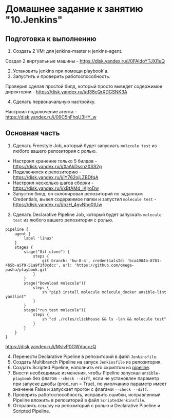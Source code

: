 # Домашнее задание к занятию "10.Jenkins"
## Подготовка к выполнению

1. Создать 2 VM: для jenkins-master и jenkins-agent.

Создал 2 виртуальные машины - https://disk.yandex.ru/i/0FAIdoYTJXl1uQ

2. Установить jenkins при помощи playbook'a.
3. Запустить и проверить работоспособность.

Проверил сделав простой билд, который просто выведет содержимое директории - https://disk.yandex.ru/i/d38cQrXDGSNK3A

4. Сделать первоначальную настройку.

Настроил подключение агента - https://disk.yandex.ru/i/09C5nFhqU3HY_w

## Основная часть
1. Сделать Freestyle Job, который будет запускать `molecule test` из любого вашего репозитория с ролью.

- Настроил хранение только 5 билдов - https://disk.yandex.ru/i/XaAkDssnzXSS2g
- Подключился к репозиторию - https://disk.yandex.ru/i/iY762ojLZBDfqA
- Настроил несколько шагов сборки - https://disk.yandex.ru/i/xBtAMd_iKjroDw
- Запустил билд, он склонировал репозиторий по заданным Credentials, вывел содержимое папки и запустил `molecule test` - https://disk.yandex.ru/i/ozH_4gvNhg0tUw

2. Сделать Declarative Pipeline Job, который будет запускать `molecule test` из любого вашего репозитория с ролью.
```
pipeline {
    agent {
        label 'linux'
    }
    stages {
        stage("Git clone") {
            steps {
                git branch: 'hw-8-4', credentialsId: 'bca4984b-8781-4b5b-a5f9-51a9f1f0cdcc', url: 'https://github.com/omega-pasha/playbook.git'
            }
        }
        stage("Download molecule"){
            steps {
                sh "pip3 install molecule molecule_docker ansible-lint yamllint"
            }
        }
        stage("run test molecule"){
            steps {
                sh "cd ./roles/clickhouse && ls -lah && molecule test"
            }
        }
    }
}
```
https://disk.yandex.ru/i/MslvP0GWVucxzQ

4. Перенести Declarative Pipeline в репозиторий в файл `Jenkinsfile`.
5. Создать Multibranch Pipeline на запуск `Jenkinsfile` из репозитория.
6. Создать Scripted Pipeline, наполнить его скриптом из [pipeline](./pipeline).
7. Внести необходимые изменения, чтобы Pipeline запускал `ansible-playbook` без флагов `--check --diff`, если не установлен параметр при запуске джобы (prod_run = True), по умолчанию параметр имеет значение False и запускает прогон с флагами `--check --diff`.
8. Проверить работоспособность, исправить ошибки, исправленный Pipeline вложить в репозиторий в файл `ScriptedJenkinsfile`.
9. Отправить ссылку на репозиторий с ролью и Declarative Pipeline и Scripted Pipeline.

